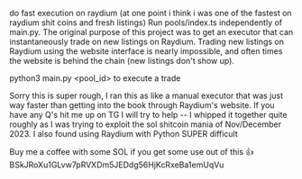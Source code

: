 do fast execution on raydium (at one point i think i was one of the fastest on raydium shit coins and fresh listings)
Run pools/index.ts independently of main.py. The original purpose of this project was to get an executor that can instantaneously trade on new listings on Raydium. Trading new listings on Raydium using the website interface is nearly impossible, and often times the website is behind the chain (new listings don't show up).

python3 main.py <pool_id> to execute a trade 

Sorry this is super rough, I ran this as like a manual executor that was just way faster than getting into the book through Raydium's website. If you have any Q's hit me up on TG I will try to help -- I whipped it together quite roughly as I was trying to exploit the sol shitcoin mania of Nov/December 2023. I also found using Raydium with Python SUPER difficult


Buy me a coffee with some SOL if you get some use out of this :+1: BSkJRoXu1GLvw7pRVXDm5JEDdg56HjKcRxeBa1emUqVu
